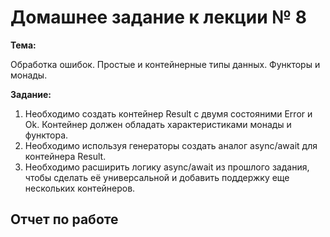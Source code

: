 # Домашнее задание к лекции № 8

**Тема:**

Обработка ошибок. Простые и контейнерные типы данных. Функторы и монады.

**Задание:**

1. Необходимо создать контейнер Result с двумя состояними Error и Ok. Контейнер должен обладать характеристиками монады и функтора.
2. Необходимо используя генераторы создать аналог async/await для контейнера Result.
3. Необходимо расширить логику async/await из прошлого задания, чтобы сделать её универсальной и добавить поддержку еще нескольких контейнеров.

## Отчет по работе

